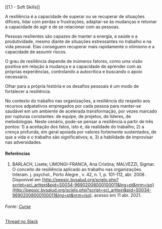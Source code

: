 [[1.1 - Soft Skills]]

A resiliência é a capacidade de superar ou se recuperar de situações difíceis, lidar com perdas e frustrações, adaptar-se às mudanças e retomar a capacidade de agir e de se relacionar com as pessoas.

Pessoas resilientes são capazes de manter a energia, a saúde e a produtividade, mesmo diante de situações estressantes no trabalho e na vida pessoal. Elas conseguem recuperar mais rapidamente o otimismo e a capacidade de assumir riscos.

O grau de resiliência depende de inúmeros fatores, como uma visão positiva em relação à mudança e a capacidade de aprender com as próprias experiências, controlando a autocrítica e buscando o apoio necessário.

Olhar para a própria história e os desafios pessoais é um modo de fortalecer a resiliência.

No contexto do trabalho nas organizações, a resiliência diz respeito aos recursos adpatativos empregados por cada pessoa para manter-se saudável em um ambiente de acelerada transformação, por vezes marcado por rupturas constantes: de equipe, de projetos, de líderes, de metodologias. Neste cenário, pode-se pensar a resiliência a partir de três pontos: 1) a aceitação dos fatos, isto é, da realidade do trabalho; 2) a crença profunda, em geral apoiada por valores fortemente sustentados, de que a vida e o trabalho são significativos; e, 3) a habilidade de improvisar nas adversidades.

#### Referências

1.  BARLACH, Lisete; LIMONGI-FRANCA, Ana Cristina; MALVEZZI, Sigmar. O conceito de resiliência aplicado ao trabalho nas organizações. Interam. j. psychol., Porto Alegre , v. 42, n. 1, p. 101-112, abr. 2008 . Disponível em [http://pepsic.bvsalud.org/scielo.php?script=sci_arttext&pid=S0034-96902008000100011&lng=pt&nrm=iso](http://pepsic.bvsalud.org/scielo.php?script=sci_arttext&pid=S0034-96902008000100011&lng=pt&nrm=iso). acesso em 11 abr. 2021.

###### Fonte: [Curse](https://app.betrybe.com/learn/course/5e938f69-6e32-43b3-9685-c936530fd326/module/2e0692c9-e226-4e95-860a-b4cad80e3c3c/section/d041930c-2861-493a-ab7e-9f566aa90d29/day/796123f5-a3fc-460e-ae2f-3a7371b4188b/lesson/7a30542f-6bda-446e-8657-3b52ee50a82b)
[Thread no Slack](https://trybecourse.slack.com/archives/C03MSCCRPAQ/p1660065620688739)